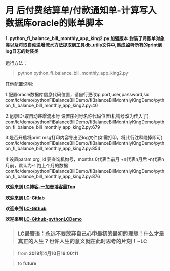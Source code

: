 # 月 后付费结算单/付款通知单-计算写入数据库oracle的账单脚本
#### 1. python_fi_balance_bill_monthly_app_king2.py 加强版本 封装了月账单对象类以及将取自动递增流水方法提取到工具db_utils文件中,集成监听所有的print到log日志的封装类

运行方法：
> python python_fi_balance_bill_monthly_app_king2.py

其他配置说明:

1:配置oracle数据库信息代码位置，请自行更改ip,port,user,password,sid
com/lc/demo/pythonFiBalanceBillDemo/fiBalanceBillMonthlyKingDemo/python_fi_balance_bill_monthly_app_king2.py:40

2:记录ID-取自动递增流水号 设置序列号名称代码位置(机构号改为传入了)
com/lc/demo/pythonFiBalanceBillDemo/fiBalanceBillMonthlyKingDemo/python_fi_balance_bill_monthly_app_king2.py:679

3:是否开启将print msg打印内容导出至log文件(如需打印，将此行注释隐掉即可)
com/lc/demo/pythonFiBalanceBillDemo/fiBalanceBillMonthlyKingDemo/python_fi_balance_bill_monthly_app_king2.py:854

4:设置param org_id 要查询机构号，months 0代表当前月 +n代表n月后 -n代表n月前，默认为-1 跑上个月的数据
com/lc/demo/pythonFiBalanceBillDemo/fiBalanceBillMonthlyKingDemo/python_fi_balance_bill_monthly_app_king2.py:876

**欢迎来到 [LC博客-一加壹博客最Top](http://www.oneplusone.vip)**

**欢迎来到 [LC-Gitlab](https://gitlab.com/ahviplc)**

**欢迎来到 [LC-Github](https://github.com/ahviplc)**

**欢迎来到 [LC-Github-pythonLCDemo](https://github.com/ahviplc/pythonLCDemo)**

> ### LC最寄语：永远不要放弃自己心中最初的最初的理想！什么才是真正的人生？也许人生的意义就在此时思考的片刻！~LC

> from **2019年4月10日16:00:11**

> to **future**